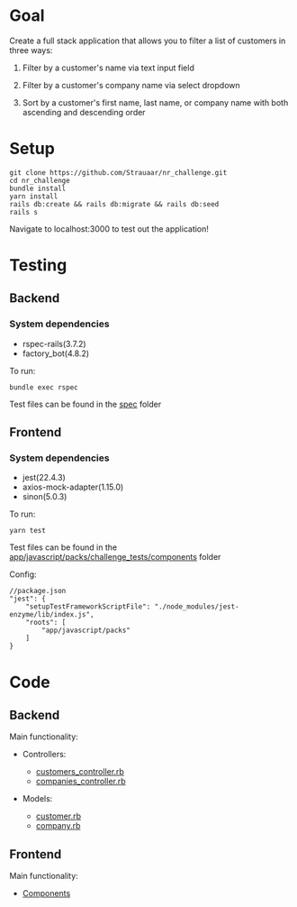 # Goal

Create a full stack application that allows you to filter a list of customers in three ways:

  1. Filter by a customer's name via text input field

  2. Filter by a customer's company name via select dropdown

  3. Sort by a customer's first name, last name, or company name with both ascending and descending order

# Setup

    git clone https://github.com/Strauaar/nr_challenge.git
    cd nr_challenge
    bundle install
    yarn install
    rails db:create && rails db:migrate && rails db:seed
    rails s

Navigate to localhost:3000 to test out the application!

# Testing

## Backend

### System dependencies

- rspec-rails(3.7.2) 
- factory_bot(4.8.2)

To run:

    bundle exec rspec

Test files can be found in the [spec](https://github.com/Strauaar/nr_challenge/tree/master/spec) folder

## Frontend 

### System dependencies

- jest(22.4.3)
- axios-mock-adapter(1.15.0)
- sinon(5.0.3)

To run: 

    yarn test

Test files can be found in the [app/javascript/packs/challenge_tests/components](https://github.com/Strauaar/nr_challenge/tree/master/app/javascript/packs/challenge_tests/components) folder

Config:

    //package.json
    "jest": {
        "setupTestFrameworkScriptFile": "./node_modules/jest-enzyme/lib/index.js",
        "roots": [
            "app/javascript/packs"
        ]
    }

# Code

## Backend 

Main functionality:

- Controllers: 
    - [customers_controller.rb](https://github.com/Strauaar/nr_challenge/blob/master/app/controllers/api/customers_controller.rb)
    - [companies_controller.rb](https://github.com/Strauaar/nr_challenge/blob/master/app/controllers/api/companies_controller.rb)

- Models:
    - [customer.rb](https://github.com/Strauaar/nr_challenge/blob/master/app/models/customer.rb)
    - [company.rb](https://github.com/Strauaar/nr_challenge/blob/master/app/models/company.rb)

## Frontend 

Main functionality: 

- [Components](https://github.com/Strauaar/nr_challenge/blob/master/app/javascript/packs/challenge/components)